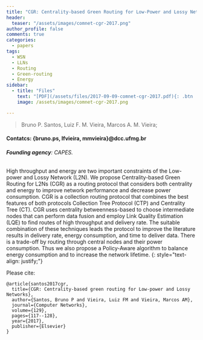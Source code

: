 ```yaml
---
title: "CGR: Centrality-based Green Routing for Low-Power and Lossy Networks"
header:
  teaser: "/assets/images/comnet-cgr-2017.png"
author_profile: false
comments: true
categories:
  - papers
tags:
  - WSN
  - LLNs
  - Routing
  - Green-routing
  - Energy
sidebar:
  - title: "Files"
    text: "[PDF](/assets/files/2017-09-09-comnet-cgr-2017.pdf){: .btn .btn--success} [ELSEVIER](https://doi.org/10.1016/j.comnet.2017.09.009){: .btn .btn--success}"
    image: /assets/images/comnet-cgr-2017.png

---
```


> Bruno P. Santos, Luiz F. M. Vieira, Marcos A. M. Vieira;
#### Contatcs: {bruno.ps, lfvieira, mmvieira}@dcc.ufmg.br
###### **Founding agency**: CAPES.

High throughput and energy are two important constraints of the Low-power and Lossy Network (L2N). We propose Centrality-based Green Routing for L2Ns (CGR) as a routing protocol that considers both centrality and energy to improve network performance and decrease power consumption. CGR is a collection routing protocol that combines the best features of both protocols Collection Tree Protocol (CTP) and Centrality Tree (CT). CGR uses centrality betweenness-based to choose intermediate nodes that can perform data fusion and employ Link Quality Estimation (LQE) to find routes of high throughput and delivery rate. The suitable combination of these techniques leads the protocol to improve the literature results in delivery rate, energy consumption, and time to deliver data. There is a trade-off by routing through central nodes and their power consumption. Thus we also propose a Policy-Aware algorithm to balance energy consumption and to increase the network lifetime.
{: style="text-align: justify;"}

Please cite:
```TeX
@article{santos2017cgr,
  title={CGR: Centrality-based green routing for Low-power and Lossy Networks},
  author={Santos, Bruno P and Vieira, Luiz FM and Vieira, Marcos AM},
  journal={Computer Networks},
  volume={129},
  pages={117--128},
  year={2017},
  publisher={Elsevier}
}
```